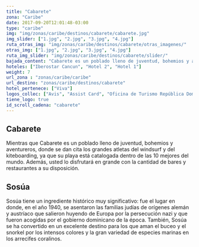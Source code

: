 ```yaml
---
title: "Cabarete"
zona: "Caribe"
date: 2017-09-20T12:01:48-03:00
type: "caribe"
img: "img/zonas/caribe/destinos/cabarete/cabarete.jpg"
img_slider: ["1.jpg", "2.jpg", "3.jpg", "4.jpg"]
ruta_otras_img: "img/zonas/caribe/destinos/cabarete/otras_imagenes/"
otras_img: ["1.jpg", "2.jpg", "3.jpg", "4.jpg"]
ruta_img_slider: "img/zonas/caribe/destinos/cabarete/slider/"
bajada_content: "Cabarete es un poblado lleno de juventud, bohemios y aventureros, donde se dan cita los grandes atletas del windsurf y del kiteboarding. Sosúa se ha convertido en un excelente destino para los que aman el buceo y el snorkel."
hoteles: ["Iberostar Cancun", "Hotel 2", "Hotel 1"]
weight: 7
url_zona : "zonas/caribe/caribe"
url_destino: "zonas/caribe/destinos/cabarete"
hotel_pertenece: ["Viva"]
logos_collec: ["Avis", "Assist Card", "Oficina de Turismo República Dominicana", "Blue Travel"]
tiene_logo: true
id_scroll_cadena: "cabarete"
---
```

## Cabarete

Mientras que Cabarete es un poblado lleno de juventud, bohemios y aventureros, donde se dan cita los grandes atletas del windsurf y del kiteboarding, ya que su playa está catalogada dentro de las 10 mejores del mundo. Además, usted lo disfrutará en grande con la cantidad de bares y restaurantes a su disposición.

## Sosúa

Sosúa tiene un ingrediente histórico muy significativo: fue el lugar en donde, en el año 1940, se asentaron las familias judías de orígenes alemán y austríaco que salieron huyendo de Europa por la persecución nazi y que fueron acogidas por el gobierno dominicano de la época. También, Sosúa se ha convertido en un excelente destino para los que aman el buceo y el snorkel por los intensos colores y la gran variedad de especies marinas en los arrecifes coralinos.
